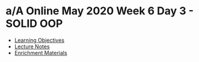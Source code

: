 a/A Online May 2020 Week 6 Day 3 - SOLID OOP
============================================

-   [Learning Objectives](./Learning_Objectives.md)
-   [Lecture Notes](./Lecture_Notes.md)
-   [Enrichment Materials](./Enrichment_Materials.md)
